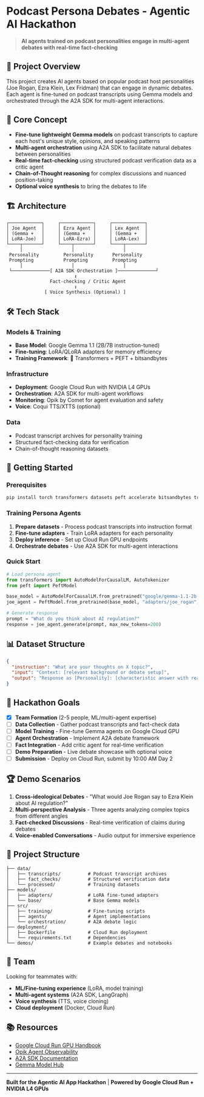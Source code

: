 # Podcast Persona Debates - Agentic AI Hackathon

> **AI agents trained on podcast personalities engage in multi-agent debates with real-time fact-checking**

## 🎯 Project Overview

This project creates AI agents based on popular podcast host personalities (Joe Rogan, Ezra Klein, Lex Fridman) that can engage in dynamic debates. Each agent is fine-tuned on podcast transcripts using Gemma models and orchestrated through the A2A SDK for multi-agent interactions.

## 🧠 Core Concept

- **Fine-tune lightweight Gemma models** on podcast transcripts to capture each host's unique style, opinions, and speaking patterns
- **Multi-agent orchestration** using A2A SDK to facilitate natural debates between personalities  
- **Real-time fact-checking** using structured podcast verification data as a critic agent
- **Chain-of-Thought reasoning** for complex discussions and nuanced position-taking
- **Optional voice synthesis** to bring the debates to life

## 🏗️ Architecture

```
┌────────────┐     ┌────────────┐     ┌────────────┐
│ Joe Agent  │     │ Ezra Agent │     │ Lex Agent  │
│ (Gemma +   │     │ (Gemma +   │     │ (Gemma +   │
│ LoRA-Joe)  │     │ LoRA-Ezra) │     │ LoRA-Lex)  │
└────┬───────┘     └────┬───────┘     └────┬───────┘
     │                  │                  │
 Personality         Personality       Personality
 Prompting           Prompting         Prompting
     │                  │                  │
 └──────────────[ A2A SDK Orchestration ]──────────────┘
                         ↕
                Fact-checking / Critic Agent
                         ↕
              [ Voice Synthesis (Optional) ]
```

## 🛠️ Tech Stack

### Models & Training
- **Base Model**: Google Gemma 1.1 (2B/7B instruction-tuned)
- **Fine-tuning**: LoRA/QLoRA adapters for memory efficiency
- **Training Framework**: 🤗 Transformers + PEFT + bitsandbytes

### Infrastructure 
- **Deployment**: Google Cloud Run with NVIDIA L4 GPUs
- **Orchestration**: A2A SDK for multi-agent workflows
- **Monitoring**: Opik by Comet for agent evaluation and safety
- **Voice**: Coqui TTS/XTTS (optional)

### Data
- Podcast transcript archives for personality training
- Structured fact-checking data for verification
- Chain-of-thought reasoning datasets

## 🚀 Getting Started

### Prerequisites
```bash
pip install torch transformers datasets peft accelerate bitsandbytes trl opik
```

### Training Persona Agents
1. **Prepare datasets** - Process podcast transcripts into instruction format
2. **Fine-tune adapters** - Train LoRA adapters for each personality
3. **Deploy inference** - Set up Cloud Run GPU endpoints
4. **Orchestrate debates** - Use A2A SDK for multi-agent interactions

### Quick Start
```python
# Load persona agent
from transformers import AutoModelForCausalLM, AutoTokenizer
from peft import PeftModel

base_model = AutoModelForCausalLM.from_pretrained("google/gemma-1.1-2b-it")
joe_agent = PeftModel.from_pretrained(base_model, "adapters/joe_rogan")

# Generate response
prompt = "What do you think about AI regulation?"
response = joe_agent.generate(prompt, max_new_tokens=200)
```

## 📊 Dataset Structure

```json
{
  "instruction": "What are your thoughts on X topic?",
  "input": "Context: [relevant background or debate setup]", 
  "output": "Response as [Personality]: [characteristic answer with reasoning]"
}
```

## 🎯 Hackathon Goals

- [x] **Team Formation** (2-5 people, ML/multi-agent expertise)
- [ ] **Data Collection** - Gather podcast transcripts and fact-check data
- [ ] **Model Training** - Fine-tune Gemma agents on Google Cloud GPU
- [ ] **Agent Orchestration** - Implement A2A debate framework
- [ ] **Fact Integration** - Add critic agent for real-time verification
- [ ] **Demo Preparation** - Live debate showcase with optional voice
- [ ] **Submission** - Deploy on Cloud Run, submit by 10:00 AM Day 2

## 🏆 Demo Scenarios

1. **Cross-ideological Debates** - "What would Joe Rogan say to Ezra Klein about AI regulation?"
2. **Multi-perspective Analysis** - Three agents analyzing complex topics from different angles
3. **Fact-checked Discussions** - Real-time verification of claims during debates
4. **Voice-enabled Conversations** - Audio output for immersive experience

## 📁 Project Structure

```
├── data/
│   ├── transcripts/          # Podcast transcript archives
│   ├── fact_checks/          # Structured verification data
│   └── processed/            # Training datasets
├── models/
│   ├── adapters/             # LoRA fine-tuned adapters
│   └── base/                 # Base Gemma models
├── src/
│   ├── training/             # Fine-tuning scripts
│   ├── agents/               # Agent implementations
│   └── orchestration/        # A2A debate logic
├── deployment/
│   ├── Dockerfile            # Cloud Run deployment
│   └── requirements.txt      # Dependencies
└── demos/                    # Example debates and notebooks
```

## 👥 Team

Looking for teammates with:
- **ML/Fine-tuning experience** (LoRA, model training)
- **Multi-agent systems** (A2A SDK, LangGraph)  
- **Voice synthesis** (TTS, voice cloning)
- **Cloud deployment** (Docker, Cloud Run)

## 📚 Resources

- [Google Cloud Run GPU Handbook](https://cloud.google.com/run/docs/configuring/services/gpu)
- [Opik Agent Observability](https://github.com/comet-ml/opik)
- [A2A SDK Documentation](https://docs.a2a.ai)
- [Gemma Model Hub](https://huggingface.co/google/gemma-1.1-2b-it)

---

**Built for the Agentic AI App Hackathon** | **Powered by Google Cloud Run + NVIDIA L4 GPUs**
